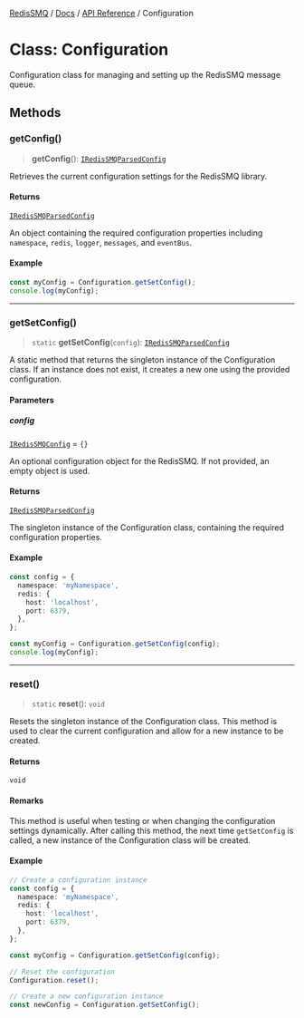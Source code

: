 [RedisSMQ](../../../README.md) / [Docs](../../README.md) / [API Reference](../README.md) / Configuration

# Class: Configuration

Configuration class for managing and setting up the RedisSMQ message queue.

## Methods

### getConfig()

> **getConfig**(): [`IRedisSMQParsedConfig`](../interfaces/IRedisSMQParsedConfig.md)

Retrieves the current configuration settings for the RedisSMQ library.

#### Returns

[`IRedisSMQParsedConfig`](../interfaces/IRedisSMQParsedConfig.md)

An object containing the required configuration properties including
`namespace`, `redis`, `logger`, `messages`, and `eventBus`.

#### Example

```typescript
const myConfig = Configuration.getSetConfig();
console.log(myConfig);
```

***

### getSetConfig()

> `static` **getSetConfig**(`config`): [`IRedisSMQParsedConfig`](../interfaces/IRedisSMQParsedConfig.md)

A static method that returns the singleton instance of the Configuration class.
If an instance does not exist, it creates a new one using the provided configuration.

#### Parameters

##### config

[`IRedisSMQConfig`](../interfaces/IRedisSMQConfig.md) = `{}`

An optional configuration object for the RedisSMQ.
If not provided, an empty object is used.

#### Returns

[`IRedisSMQParsedConfig`](../interfaces/IRedisSMQParsedConfig.md)

The singleton instance of the Configuration class,
containing the required configuration properties.

#### Example

```typescript
const config = {
  namespace: 'myNamespace',
  redis: {
    host: 'localhost',
    port: 6379,
  },
};

const myConfig = Configuration.getSetConfig(config);
console.log(myConfig);
```

***

### reset()

> `static` **reset**(): `void`

Resets the singleton instance of the Configuration class.
This method is used to clear the current configuration and allow for a new instance to be created.

#### Returns

`void`

#### Remarks

This method is useful when testing or when changing the configuration settings dynamically.
After calling this method, the next time `getSetConfig` is called, a new instance of the Configuration class will be created.

#### Example

```typescript
// Create a configuration instance
const config = {
  namespace: 'myNamespace',
  redis: {
    host: 'localhost',
    port: 6379,
  },
};

const myConfig = Configuration.getSetConfig(config);

// Reset the configuration
Configuration.reset();

// Create a new configuration instance
const newConfig = Configuration.getSetConfig();
```
